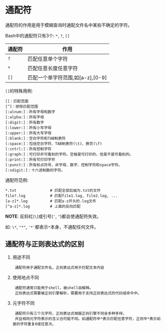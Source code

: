 # 通配符

通配符的作用是用于模糊查询时通配文件名中某些不确定的字符。

Bash中的通配符只有3个: ``*``, ``?``, ``[]``

通配符|作用  
-----|-----------------
``?``|匹配任意单个字符  
``*``|匹配任意长度任意字符
``[]``|匹配一个单字符范围,如[a-z],[0-9]

``[]``的特殊用例:

```
[]：匹配范围
[^]：排除匹配范围
[:alnum:]：所有字母和数字
[:alpha:]：所有字母
[:digit:]：所有数字
[:lower:]：所有小写字母
[:upper:]：所有大写字母
[:blank:]：空白字符和TAB制表符
[:space:]：包括空白字符、TAB制表符(\t)、换页(\f)
[:cntrl:]：所有控制字符
[:graph:]：可打印并可看到的字符。空格是可打印的，但是不是可看到的。  
[:print:]：所有可打印字符
[:punct:]：所有标点符号，非字母、数字、控制字符和space字符。  
[:xdigit:]：十六进制数的字符。
```

通配符范例:

```
*.txt               # 匹配全部后缀为.txt的文件
file?.log           # 匹配file1.log, file2.log, ...
[a-z]*.log          # 匹配a-z开头的.log文件
[^a-z]*.log         # 上面的反向匹配
```

**NOTE**: 反斜杠(``\``)或引号(``'``, ``"``)都会使通配符失效。

如: ``\*``, ``"*"``, ``'*'``都表示``*``本身，不通配任何文件。

## 通配符与正则表达式的区别

1. 用途不同

        通配符用于通配文件名，正则表达式用于匹配文本内容

2. 使用地点不同

        通配符通常只能用于shell，被shell自解释。
        正则表达式需要被正则引擎解析，需要用于支持正则表达式的代码或命令中。

3. 元字符不同

        通配符只有三个元字符，正则表达式根据正则引擎不同会多种多样。
        并且相同元字符表示的含义也可能不同。如通配符中*表示匹配任意字符，正则中*表示前面的字符重复0或任意次。
